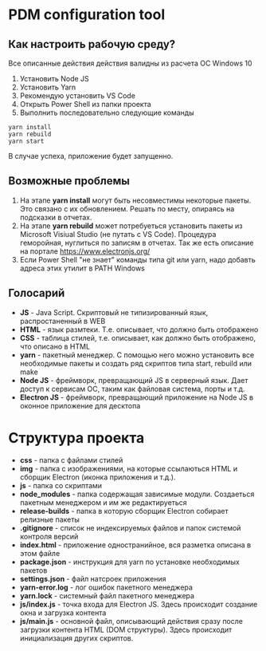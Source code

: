 # PDM configuration tool

## Как настроить рабочую среду?
Все описанные действия действия валидны из расчета ОС Windows 10

1. Установить Node JS
1. Установить Yarn
1. Рекомендую установить VS Code
1. Открыть Power Shell из папки проекта
1. Выполнить последовательно следующие команды
```
yarn install
yarn rebuild
yarn start
```
В случае успеха, приложение будет запущенно.

## Возможные проблемы
1. На этапе **yarn install** могут быть несовместимы некоторые пакеты. Это связано с их обновлением. Решать по месту, опираясь на подсказки в отчетах.
1. На этапе **yarn rebuild** может потребуеться установить пакеты из Microsoft Visiual Studio (не путать с VS Code). Процедура геморойная, нуглиться по записям в отчетах. Так же есть описание на портале https://www.electronjs.org/
1. Если Power Shell "не знает" команды типа git или yarn, надо добавть адреса этих утилит в PATH Windows

## Голосарий
- **JS** - Java Script. Скриптовый не типизированный язык, распростаненный в WEB
- **HTML** - язык размтеки. Т.е. описывает, что должно быть отображено
- **CSS** - таблица стилей, т.е. описывает, как должно быть отображено, что описано в HTML
- **yarn** - пакетный менеджер. С помощью него можно установить все необходимые пакеты и создать ряд скриптов типа start, rebuild или make
- **Node JS** - фреймворк, превращающий JS в серверный язык. Дает доступ к сервисам ОС, таким как файловая система, порты и т.д.
- **Electron JS** - фреймворк, превращающий приложение на Node JS в оконное приложение для десктопа

# Структура проекта
- **css** - папка с файлами стилей
- **img** - папка с изображениями, на которые ссылаються HTML и сборщик Electron (иконка приложения и т.д.).
- **js** - папка со скриптами
- **node_modules** - папка содержащая зависимые модули. Создаеться пакетным менеджером и им же редактируеться
- **release-builds** - папка в которую сборщик Electron собирает релизные пакеты
- **.gitignore** - список не индексируемых файлов и папок системой контроля версий
- **index.html** - приложение одностранийное, вся разметка описана в этом файле
- **package.json** - инструкция для yarn по установке необходимых пакетов
- **settings.json** - файл натсроек приложения
- **yarn-error.log** - лог ошибок пакетного менеджера
- **yarn.lock** - системный файл пакетного менеджера
- **js/index.js** - точка входа для Electron JS. Здесь происходит создание окна и загрузка контента
- **js/main.js** - основной файл, описывающий действия сразу после загрузки контента HTML (DOM структуры). Здесь происходит инициализация других скриптов.

